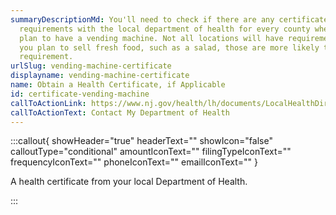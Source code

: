 ```yaml
---
summaryDescriptionMd: You'll need to check if there are any certificate
  requirements with the local department of health for every county where you
  plan to have a vending machine. Not all locations will have requirements, if
  you plan to sell fresh food, such as a salad, those are more likely to have a
  requirement.
urlSlug: vending-machine-certificate
displayname: vending-machine-certificate
name: Obtain a Health Certificate, if Applicable
id: certificate-vending-machine
callToActionLink: https://www.nj.gov/health/lh/documents/LocalHealthDirectory.pdf
callToActionText: Contact My Department of Health
---
```

:::callout{ showHeader="true" headerText="" showIcon="false" calloutType="conditional" amountIconText="" filingTypeIconText="" frequencyIconText="" phoneIconText="" emailIconText="" }

A health certificate from your local Department of Health.

:::